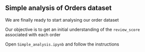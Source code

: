 ## Simple analysis of Orders dataset

We are finally ready to start analysing our order dataset

Our objective is to get an initial understanding of the `review_score` associated with each order

Open `Simple_analysis.ipynb` and follow the instructions
